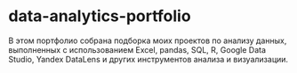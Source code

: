 # data-analytics-portfolio
В этом портфолио собрана подборка моих проектов по анализу данных, выполненных с использованием Excel, pandas, SQL, R, Google Data Studio, Yandex DataLens и других инструментов анализа и визуализации.

